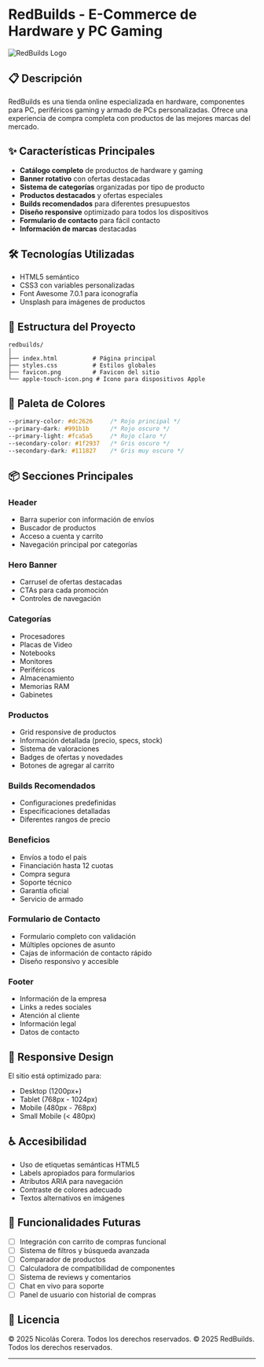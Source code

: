# RedBuilds - E-Commerce de Hardware y PC Gaming

![RedBuilds Logo](https://i.postimg.cc/633bffF7/icono.png)

## 📋 Descripción

RedBuilds es una tienda online especializada en hardware, componentes para PC, periféricos gaming y armado de PCs personalizadas. Ofrece una experiencia de compra completa con productos de las mejores marcas del mercado.

## ✨ Características Principales

- **Catálogo completo** de productos de hardware y gaming
- **Banner rotativo** con ofertas destacadas
- **Sistema de categorías** organizadas por tipo de producto
- **Productos destacados** y ofertas especiales
- **Builds recomendados** para diferentes presupuestos
- **Diseño responsive** optimizado para todos los dispositivos
- **Formulario de contacto** para fácil contacto
- **Información de marcas** destacadas

## 🛠️ Tecnologías Utilizadas

- HTML5 semántico
- CSS3 con variables personalizadas
- Font Awesome 7.0.1 para iconografía
- Unsplash para imágenes de productos

## 📁 Estructura del Proyecto

```
redbuilds/
│
├── index.html          # Página principal
├── styles.css          # Estilos globales
├── favicon.png         # Favicon del sitio
└── apple-touch-icon.png # Icono para dispositivos Apple
```

## 🎨 Paleta de Colores

```css
--primary-color: #dc2626     /* Rojo principal */
--primary-dark: #991b1b      /* Rojo oscuro */
--primary-light: #fca5a5     /* Rojo claro */
--secondary-color: #1f2937   /* Gris oscuro */
--secondary-dark: #111827    /* Gris muy oscuro */
```

## 📦 Secciones Principales

### Header
- Barra superior con información de envíos
- Buscador de productos
- Acceso a cuenta y carrito
- Navegación principal por categorías

### Hero Banner
- Carrusel de ofertas destacadas
- CTAs para cada promoción
- Controles de navegación

### Categorías
- Procesadores
- Placas de Video
- Notebooks
- Monitores
- Periféricos
- Almacenamiento
- Memorias RAM
- Gabinetes

### Productos
- Grid responsive de productos
- Información detallada (precio, specs, stock)
- Sistema de valoraciones
- Badges de ofertas y novedades
- Botones de agregar al carrito

### Builds Recomendados
- Configuraciones predefinidas
- Especificaciones detalladas
- Diferentes rangos de precio

### Beneficios
- Envíos a todo el país
- Financiación hasta 12 cuotas
- Compra segura
- Soporte técnico
- Garantía oficial
- Servicio de armado

### Formulario de Contacto
- Formulario completo con validación
- Múltiples opciones de asunto
- Cajas de información de contacto rápido
- Diseño responsivo y accesible

### Footer
- Información de la empresa
- Links a redes sociales
- Atención al cliente
- Información legal
- Datos de contacto

## 📱 Responsive Design

El sitio está optimizado para:
- Desktop (1200px+)
- Tablet (768px - 1024px)
- Mobile (480px - 768px)
- Small Mobile (< 480px)

## ♿ Accesibilidad

- Uso de etiquetas semánticas HTML5
- Labels apropiados para formularios
- Atributos ARIA para navegación
- Contraste de colores adecuado
- Textos alternativos en imágenes

## 🔧 Funcionalidades Futuras

- [ ] Integración con carrito de compras funcional
- [ ] Sistema de filtros y búsqueda avanzada
- [ ] Comparador de productos
- [ ] Calculadora de compatibilidad de componentes
- [ ] Sistema de reviews y comentarios
- [ ] Chat en vivo para soporte
- [ ] Panel de usuario con historial de compras

## 📄 Licencia

© 2025 Nicolás Corera. Todos los derechos reservados.
© 2025 RedBuilds. Todos los derechos reservados.

---
